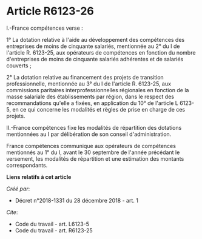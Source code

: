 # Article R6123-26

I.-France compétences verse : 

1° La dotation relative à l'aide au développement des compétences des entreprises de moins de cinquante salariés, mentionnée
au 2° du I de l'article R. 6123-25, aux opérateurs de compétences en fonction du nombre d'entreprises de moins de cinquante
salariés adhérentes et de salariés couverts ; 

2° La dotation relative au financement des projets de transition professionnelle, mentionnée au 3° du I de l'article R.
6123-25, aux commissions paritaires interprofessionnelles régionales en fonction de la masse salariale des établissements par
région, dans le respect des recommandations qu'elle a fixées, en application du 10° de l'article L 6123-5, en ce qui concerne
les modalités et règles de prise en charge de ces projets. 

II.-France compétences fixe les modalités de répartition des dotations mentionnées au I par délibération de son conseil
d'administration. 

France compétences communique aux opérateurs de compétences mentionnés au 1° du I, avant le 30 septembre de l'année précédant
le versement, les modalités de répartition et une estimation des montants correspondants.

**Liens relatifs à cet article**

_Créé par_:

  - Décret n°2018-1331 du 28 décembre 2018 - art. 1

_Cite_:

  - Code du travail - art. L6123-5
  - Code du travail - art. R6123-25
